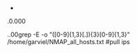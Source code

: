 


+
.0.000

..00grep -E -o "([0-9]{1,3}[\.]){3}[0-9]{1,3}" /home/garviel/NMAP_all_hosts.txt #pull ips
